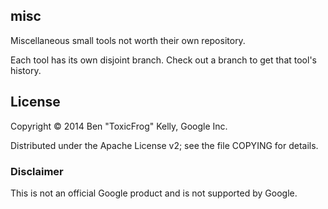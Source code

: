 ## misc

Miscellaneous small tools not worth their own repository.

Each tool has its own disjoint branch. Check out a branch to get that tool's history.

## License

Copyright © 2014 Ben "ToxicFrog" Kelly, Google Inc.

Distributed under the Apache License v2; see the file COPYING for details.

### Disclaimer

This is not an official Google product and is not supported by Google.
